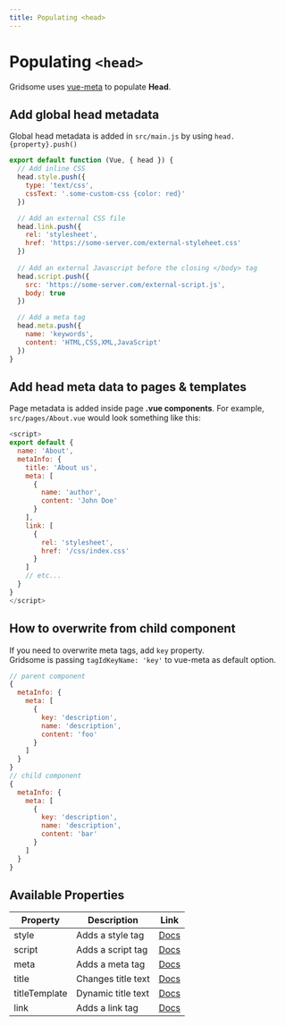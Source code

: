 ```yaml
---
title: Populating <head>
---
```

# Populating `<head>`
Gridsome uses [vue-meta](https://github.com/nuxt/vue-meta) to populate **Head**.

## Add global head metadata
Global head metadata is added in `src/main.js` by using `head.{property}.push()`

```js
export default function (Vue, { head }) {
  // Add inline CSS
  head.style.push({
    type: 'text/css',
    cssText: '.some-custom-css {color: red}'
  })

  // Add an external CSS file
  head.link.push({
    rel: 'stylesheet',
    href: 'https://some-server.com/external-styleheet.css'
  })
  
  // Add an external Javascript before the closing </body> tag
  head.script.push({
    src: 'https://some-server.com/external-script.js',
    body: true
  })

  // Add a meta tag
  head.meta.push({
    name: 'keywords',
    content: 'HTML,CSS,XML,JavaScript'
  })
}
```

## Add head meta data to pages & templates
Page metadata is added inside page **.vue components**.
For example, `src/pages/About.vue` would look something like this:

```js
<script>
export default {
  name: 'About',
  metaInfo: {
    title: 'About us',
    meta: [
      {
        name: 'author',
        content: 'John Doe'
      }
    ],
    link: [
      {
        rel: 'stylesheet',
        href: '/css/index.css'
      }
    ]
    // etc...
  }
}
</script>
```

## How to overwrite from child component

If you need to overwrite meta tags, add `key` property.  
Gridsome is passing `tagIdKeyName: 'key'` to vue-meta as default option.  

```js
// parent component
{
  metaInfo: {
    meta: [
      {
        key: 'description',
        name: 'description',
        content: 'foo'
      }
    ]
  }
}
// child component
{
  metaInfo: {
    meta: [
      {
        key: 'description',
        name: 'description',
        content: 'bar'
      }
    ]
  }
}
```

## Available Properties

|Property  | Description | Link
|----------|-------|---------------
|style | Adds a style tag |[Docs](https://github.com/declandewet/vue-meta#style-object)
|script | Adds a script tag | [Docs](https://github.com/declandewet/vue-meta#script-object)
|meta  | Adds a meta tag | [Docs](https://github.com/declandewet/vue-meta#meta-object)
|title | Changes title text | [Docs](https://github.com/declandewet/vue-meta#title-string)
|titleTemplate | Dynamic title text |  [Docs](https://github.com/declandewet/vue-meta#titletemplate-string--function)
|link  | Adds a link tag | [Docs](https://github.com/declandewet/vue-meta#link-object)

